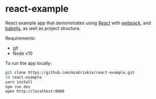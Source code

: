 # react-example

React example app that demonstrates using [React] with [webpack], and [babeljs], as well as project structure.

Requirements:
- git
- Node v10

To run the app locally:

```bash
git clone https://github.com/mzabriskie/react-example.git
cd react-example
yarn install
npm run dev
open http://localhost:8080
```

[React]: http://facebook.github.io/react/
[webpack]: http://webpack.github.io/
[babeljs]: https://babeljs.io/
